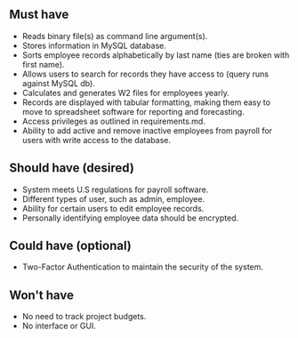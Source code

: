 ## Must have
* Reads binary file(s) as command line argument(s).
* Stores information in MySQL database.
* Sorts employee records alphabetically by last name (ties are broken with first name).
* Allows users to search for records they have access to (query runs against MySQL db).
* Calculates and generates W2 files for employees yearly.
* Records are displayed with tabular formatting, making them easy to move to spreadsheet software for reporting and forecasting.
* Access privileges as outlined in requirements.md.
* Ability to add active and remove inactive employees from payroll for users with write access to the database.

## Should have (desired)
* System meets U.S regulations for payroll software.
* Different types of user, such as admin, employee.
* Ability for certain users to edit employee records.
* Personally identifying employee data should be encrypted.

## Could have (optional)
* Two-Factor Authentication to maintain the security of the system.

## Won't have
* No need to track project budgets.
* No interface or GUI.
